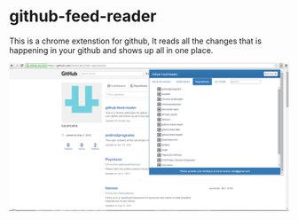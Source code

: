 # github-feed-reader
This is a chrome extenstion for github, It reads all the changes that is happening in your github and shows up all in one place.

![ScreenShot](https://github.com/karanratra/github-feed-reader/blob/master/GitPal/images/UserRepositories.PNG)

